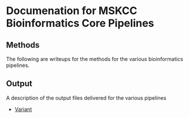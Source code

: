 # Documenation for MSKCC Bioinformatics Core Pipelines

## Methods
The following are writeups for the methods for the various bioinformatics pipelines. 

## Output
A description of the output files delivered for the various pipelines

- [Variant](output/variant.html)

